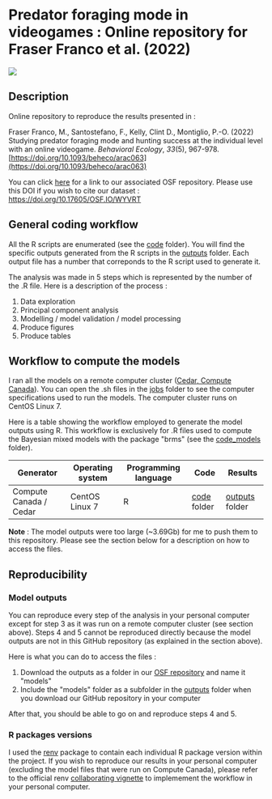 # Predator foraging mode in videogames : Online repository for Fraser Franco et al. (2022)

![](https://img.shields.io/badge/license-CC%20BY--NC%204.0-green?style=for-the-badge)

## Description

Online repository to reproduce the results presented in :

Fraser Franco, M., Santostefano, F., Kelly, Clint D., Montiglio, P.-O. (2022) Studying predator foraging mode and hunting success at the individual level with an online videogame. *Behavioral Ecology*, *33*(5), 967-978. [https://doi.org/10.1093/beheco/arac063](https://doi.org/10.1093/beheco/arac063)

You can click [here](https://osf.io/wyvrt/) for a link to our associated OSF repository. Please use this DOI if you wish to cite our dataset : https://doi.org/10.17605/OSF.IO/WYVRT

## General coding workflow

All the R scripts are enumerated (see the [code](./code) folder). You will find the specific outputs generated from the R scripts in the [outputs](./outputs) folder. Each output file has a number that correponds to the R script used to generate it.

The analysis was made in 5 steps which is represented by the number of the .R file. Here is a description of the process :

1. Data exploration
2. Principal component analysis
3. Modelling / model validation / model processing
4. Produce figures
5. Produce tables

## Workflow to compute the models

I ran all the models on a remote computer cluster ([Cedar, Compute Canada](https://docs.computecanada.ca/wiki/Cedar)). You can open the .sh files in the [jobs](./jobs) folder to see the computer specifications used to run the models. The computer cluster runs on CentOS Linux 7.

Here is a table showing the workflow employed to generate the model outputs using R. This workflow is exclusively for .R files used to compute the Bayesian mixed models with the package "brms" (see the [code_models](./code/code_models) folder).

| Generator              | Operating system | Programming language | Code               | Results                  |
| ---------------------- | ---------------- | -------------------- | ------------------ | ------------------------ |
| Compute Canada / Cedar | CentOS Linux 7   | R                    | [code](./code) folder | [outputs](./outputs) folder |

**Note** : The model outputs were too large (~3.69Gb) for me to push them to this repository. Please see the section below for a description on how to access the files.

## Reproducibility

### Model outputs

You can reproduce every step of the analysis in your personal computer except for step 3 as it was run on a remote computer cluster (see section above). Steps 4 and 5 cannot be reproduced directly because the model outputs are not in this GitHub repository (as explained in the section above).

Here is what you can do to access the files :

1. Download the outputs as a folder in our [OSF repository](https://osf.io/wyvrt/) and name it "models"
2. Include the "models" folder as a subfolder in the [outputs](./outputs) folder when you download our GitHub repository in your computer

After that, you should be able to go on and reproduce steps 4 and 5.

### R packages versions

I used the [renv](https://rstudio.github.io/renv/index.html) package to contain each individual R package version within the project. If you wish to reproduce our results in your personal computer (excluding the model files that were run on Compute Canada), please refer to the official renv [collaborating vignette](https://rstudio.github.io/renv/articles/collaborating.html) to implemement the workflow in your personal computer.
